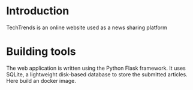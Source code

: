 # Introduction

TechTrends is an online website used as a news sharing platform

# Building tools

The web application is written using the Python Flask framework. It uses SQLite, a lightweight disk-based database to store the submitted articles.
Here build an docker image.
